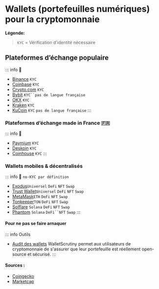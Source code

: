 # Wallets (portefeuilles numériques) pour la cryptomonnaie

**Légende:**
> `KYC` = Vérification d'identité nécessaire <br>

##  Plateformes d’échange populaire
::: info 📜
- [Binance](https://www.binance.com/fr) `KYC`
- [Coinbase](https://www.binance.com/fr) `KYC`
- [Crypto.com](https://crypto.com/fr) `KYC`
- [Bybit](https://www.bybit.com/) `KYC``pas de langue française`
- [OKX](https://www.okx.com/fr) `KYC`
- [Kraken](https://www.kraken.com/fr) `KYC`
- [KuCoin](https://www.kucoin.com/) `KYC` `pas de langue française`
:::

###  Plateformes d’échange made in France 🇫🇷
::: info 📜
- [Paymium](https://www.paymium.com) `KYC`
- [Deskoin](https://www.deskoin.com) `KYC`
- [Coinhouse](https://www.coinhouse.com/fr) `KYC`
:::
###  Wallets mobiles & décentralisés
::: info 📜 `no-KYC par définition`
- [Exodus](https://www.exodus.com)`Universel` `DeFi` `NFT` `Swap`
- [Trust Wallet](https://trustwallet.com/fr)`Universel` `DeFi` `NFT` `Swap`
- [MetaMask](https://metamask.io)`ETH` `DeFi` `NFT` `Swap`
- [Tonkeeper](https://tonkeeper.com)`TON` `DeFi` `NFT` `Swap`
- [Solflare](https://solflare.com) `Solana` `DeFi` `NFT` `Swap`
- [Phantom](https://phantom.app) `Solana` `DeFi``NFT` `Swap`
:::

#### Pour ne pas se faire arnaquer
::: info Outils
- [Audit des wallets](https://walletscrutiny.com)
WalletScrutiny permet aux utilisateurs de cryptomonnaie de s'assurer que leur portefeuille est réellement open-source et sécurisé. 
:::

#### Sources :
- [Coingecko](https://www.coingecko.com/fr/platesformes)
- [Marketcap](https://coinmarketcap.com/fr/rankings/exchanges/)
